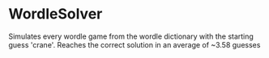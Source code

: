 # WordleSolver
Simulates every wordle game from the wordle dictionary with the starting guess 'crane'.  Reaches the correct solution in an average of ~3.58 guesses
